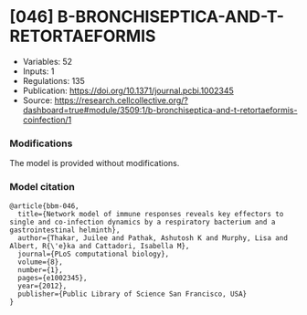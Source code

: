 # \[046\] B-BRONCHISEPTICA-AND-T-RETORTAEFORMIS

 - Variables: 52
 - Inputs: 1
 - Regulations: 135
 - Publication: https://doi.org/10.1371/journal.pcbi.1002345
 - Source: https://research.cellcollective.org/?dashboard=true#module/3509:1/b-bronchiseptica-and-t-retortaeformis-coinfection/1


### Modifications

The model is provided without modifications.

### Model citation

```
@article{bbm-046,
  title={Network model of immune responses reveals key effectors to single and co-infection dynamics by a respiratory bacterium and a gastrointestinal helminth},
  author={Thakar, Juilee and Pathak, Ashutosh K and Murphy, Lisa and Albert, R{\'e}ka and Cattadori, Isabella M},
  journal={PLoS computational biology},
  volume={8},
  number={1},
  pages={e1002345},
  year={2012},
  publisher={Public Library of Science San Francisco, USA}
}
```

